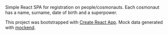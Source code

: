 Simple React SPA for registration on people/cosmonauts. 
Each cosmonaut has a name, surname, date of birth and a superpower.

This project was bootstrapped with [Create React App](https://github.com/facebook/create-react-app).
Mock data generated with [mockend](https://mockend.com/).
